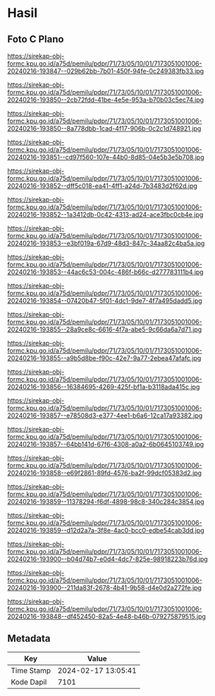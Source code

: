# Hasil

## Foto C Plano

https://sirekap-obj-formc.kpu.go.id/a75d/pemilu/pdpr/71/73/05/10/01/7173051001006-20240216-193847--029b62bb-7b01-450f-94fe-0c249383fb33.jpg

https://sirekap-obj-formc.kpu.go.id/a75d/pemilu/pdpr/71/73/05/10/01/7173051001006-20240216-193850--2cb72fdd-41be-4e5e-953a-b70b03c5ec74.jpg

https://sirekap-obj-formc.kpu.go.id/a75d/pemilu/pdpr/71/73/05/10/01/7173051001006-20240216-193850--8a778dbb-1cad-4f17-906b-0c2c1d748921.jpg

https://sirekap-obj-formc.kpu.go.id/a75d/pemilu/pdpr/71/73/05/10/01/7173051001006-20240216-193851--cd97f560-107e-44b0-8d85-04e5b3e5b708.jpg

https://sirekap-obj-formc.kpu.go.id/a75d/pemilu/pdpr/71/73/05/10/01/7173051001006-20240216-193852--dff5c018-ea41-4ff1-a24d-7b3483d2f62d.jpg

https://sirekap-obj-formc.kpu.go.id/a75d/pemilu/pdpr/71/73/05/10/01/7173051001006-20240216-193852--1a3412db-0c42-4313-ad24-ace3fbc0cb4e.jpg

https://sirekap-obj-formc.kpu.go.id/a75d/pemilu/pdpr/71/73/05/10/01/7173051001006-20240216-193853--e3bf019a-67d9-48d3-847c-34aa82c4ba5a.jpg

https://sirekap-obj-formc.kpu.go.id/a75d/pemilu/pdpr/71/73/05/10/01/7173051001006-20240216-193853--44ac6c53-004c-486f-b66c-d277783111b4.jpg

https://sirekap-obj-formc.kpu.go.id/a75d/pemilu/pdpr/71/73/05/10/01/7173051001006-20240216-193854--07420b47-5f01-4dc1-9de7-4f7a495dadd5.jpg

https://sirekap-obj-formc.kpu.go.id/a75d/pemilu/pdpr/71/73/05/10/01/7173051001006-20240216-193855--28a9ce8c-6616-4f7a-abe5-9c66da6a7d71.jpg

https://sirekap-obj-formc.kpu.go.id/a75d/pemilu/pdpr/71/73/05/10/01/7173051001006-20240216-193855--a9b5d8be-f90c-42e7-9a77-2ebea47afafc.jpg

https://sirekap-obj-formc.kpu.go.id/a75d/pemilu/pdpr/71/73/05/10/01/7173051001006-20240216-193856--16384695-4269-425f-bf1a-b3118ada415c.jpg

https://sirekap-obj-formc.kpu.go.id/a75d/pemilu/pdpr/71/73/05/10/01/7173051001006-20240216-193857--e78508d3-e377-4ee1-b6a6-12ca17a93382.jpg

https://sirekap-obj-formc.kpu.go.id/a75d/pemilu/pdpr/71/73/05/10/01/7173051001006-20240216-193857--64bb141d-67f6-4308-a0a2-6b0645103749.jpg

https://sirekap-obj-formc.kpu.go.id/a75d/pemilu/pdpr/71/73/05/10/01/7173051001006-20240216-193858--e69f2861-89fd-4576-ba2f-99dcf05383d2.jpg

https://sirekap-obj-formc.kpu.go.id/a75d/pemilu/pdpr/71/73/05/10/01/7173051001006-20240216-193859--11378294-f6df-4898-98c8-340c284c3854.jpg

https://sirekap-obj-formc.kpu.go.id/a75d/pemilu/pdpr/71/73/05/10/01/7173051001006-20240216-193859--d12d2a7a-3f8e-4ac0-bcc0-edbe54cab3dd.jpg

https://sirekap-obj-formc.kpu.go.id/a75d/pemilu/pdpr/71/73/05/10/01/7173051001006-20240216-193900--b04d74b7-e0d4-4dc7-825e-98918223b76d.jpg

https://sirekap-obj-formc.kpu.go.id/a75d/pemilu/pdpr/71/73/05/10/01/7173051001006-20240216-193900--211da83f-2678-4b41-9b58-d4e0d2a272fe.jpg

https://sirekap-obj-formc.kpu.go.id/a75d/pemilu/pdpr/71/73/05/10/01/7173051001006-20240216-193848--df452450-82a5-4e48-b46b-079275879515.jpg


## Metadata

| Key        | Value               |
| ---------- | ------------------- |
| Time Stamp | 2024-02-17 13:05:41 |
| Kode Dapil | 7101                |



